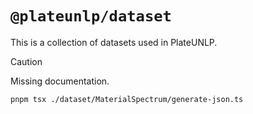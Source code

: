 # `@plateunlp/dataset`

This is a collection of datasets used in PlateUNLP.

> [!CAUTION]
> Missing documentation.

```bash
pnpm tsx ./dataset/MaterialSpectrum/generate-json.ts
```
